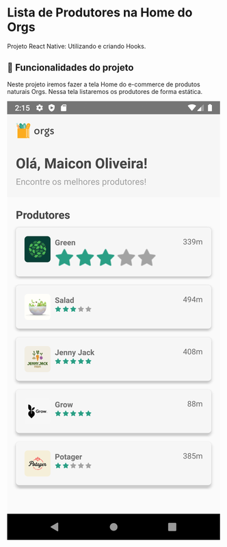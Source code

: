 
# Lista de Produtores na Home do Orgs

Projeto React Native: Utilizando e criando Hooks.

## 🔨 Funcionalidades do projeto

Neste projeto iremos fazer a tela Home do e-commerce de produtos naturais Orgs. Nessa tela listaremos os produtores de forma estática.

![Orgs](/src/assets/tela.png)

